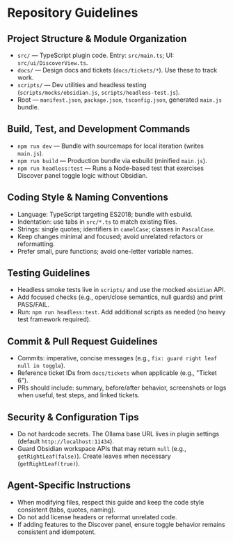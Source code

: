 # Repository Guidelines

## Project Structure & Module Organization
- `src/` — TypeScript plugin code. Entry: `src/main.ts`; UI: `src/ui/DiscoverView.ts`.
- `docs/` — Design docs and tickets (`docs/tickets/*`). Use these to track work.
- `scripts/` — Dev utilities and headless testing (`scripts/mocks/obsidian.js`, `scripts/headless-test.js`).
- Root — `manifest.json`, `package.json`, `tsconfig.json`, generated `main.js` bundle.

## Build, Test, and Development Commands
- `npm run dev` — Bundle with sourcemaps for local iteration (writes `main.js`).
- `npm run build` — Production bundle via esbuild (minified `main.js`).
- `npm run headless:test` — Runs a Node-based test that exercises Discover panel toggle logic without Obsidian.

## Coding Style & Naming Conventions
- Language: TypeScript targeting ES2018; bundle with esbuild.
- Indentation: use tabs in `src/*.ts` to match existing files.
- Strings: single quotes; identifiers in `camelCase`; classes in `PascalCase`.
- Keep changes minimal and focused; avoid unrelated refactors or reformatting.
- Prefer small, pure functions; avoid one-letter variable names.

## Testing Guidelines
- Headless smoke tests live in `scripts/` and use the mocked `obsidian` API.
- Add focused checks (e.g., open/close semantics, null guards) and print PASS/FAIL.
- Run: `npm run headless:test`. Add additional scripts as needed (no heavy test framework required).

## Commit & Pull Request Guidelines
- Commits: imperative, concise messages (e.g., `fix: guard right leaf null in toggle`).
- Reference ticket IDs from `docs/tickets` when applicable (e.g., "Ticket 6").
- PRs should include: summary, before/after behavior, screenshots or logs when useful, test steps, and linked tickets.

## Security & Configuration Tips
- Do not hardcode secrets. The Ollama base URL lives in plugin settings (default `http://localhost:11434`).
- Guard Obsidian workspace APIs that may return `null` (e.g., `getRightLeaf(false)`). Create leaves when necessary (`getRightLeaf(true)`).

## Agent-Specific Instructions
- When modifying files, respect this guide and keep the code style consistent (tabs, quotes, naming).
- Do not add license headers or reformat unrelated code.
- If adding features to the Discover panel, ensure toggle behavior remains consistent and idempotent.

